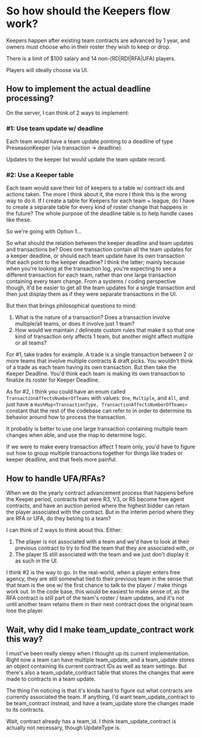 # So how should the Keepers flow work?

Keepers happen after existing team contracts are advanced by 1 year, and owners must choose who in their roster they wish to keep or drop.

There is a limit of $100 salary and 14 non-(RD|RDI|RFA|UFA) players.

Players will ideally choose via UI.

## How to implement the actual deadline processing?

On the server, I can think of 2 ways to implement:

### #1: Use team update w/ deadline

Each team would have a team update pointing to a deadline of type PreseasonKeeper (via transaction -> deadline).

Updates to the keeper list would update the team update record.

### #2: Use a Keeper table

Each team would save their list of keepers to a table w/ contract ids and actions taken. The more I think about it, the more I think this is the wrong way to do it. If I create a table for Keepers for each team + league, do I have to create a separate table for every kind of roster change that happens in the future? The whole purpose of the deadline table is to help handle cases like these.

So we're going with Option 1...

So what should the relation between the keeper deadline and team updates and transactions be? Does one transaction contain all the team updates for a keeper deadline, or should each team update have its own transaction that each point to the keeper deadline? I think the latter; mainly because when you're looking at the transaction log, you're expecting to see a different transaction for each team, rather than one large transaction containing every team change. From a systems / coding perspective though, it'd be easier to get all the team updates for a single transaction and then just display them as if they were separate transactions in the UI.

But then that brings philosophical questions to mind:

1. What is the nature of a transaction? Does a transaction involve multiple/all teams, or does it involve just 1 team?
2. How would we maintain / delineate custom rules that make it so that one kind of transaction only affects 1 team, but another might affect multiple or all teams?

For #1, take trades for example. A trade is a single transaction between 2 or more teams that involve multiple contracts & draft picks. You wouldn't think of a trade as each team having its own transaction. But then take the Keeper Deadline. You'd think each team is making its own transaction to finalize its roster for Keeper Deadline.

As for #2, I think you could have an enum called `TransactionAffectsNumberOfTeams` with values: `One`, `Multiple`, and `All`, and just have a `HashMap<TransactionType, TransactionAffectsNumberOfTeams>` constant that the rest of the codebase can refer to in order to determine its behavior around how to process the transaction.

It probably is better to use one large transaction containing multiple team changes when able, and use the map to determine logic.

If we were to make every transaction affect 1 team only, you'd have to figure out how to group multiple transactions together for things like trades or keeper deadline, and that feels more painful.

## How to handle UFA/RFAs?

When we do the yearly contract advancement process that happens before the Keeper period, contracts that were R3, V3, or R5 become free agent contracts, and have an auction period where the highest bidder can retain the player associated with the contract. But in the interim period where they are RFA or UFA, do they belong to a team?

I can think of 2 ways to think about this. Either:

1. The player is not associated with a team and we'd have to look at their previous contract to try to find the team that they are associated with, or
2. The player IS still associated with the team and we just don't display it as such in the UI.

I think #2 is the way to go. In the real-world, when a player enters free agency, they are still somewhat tied to their previous team in the sense that that team is the one w/ the first chance to talk to the player / make things work out. In the code base, this would be easiest to make sense of, as the RFA contract is still part of the team's roster / team updates, and it's not until another team retains them in their next contract does the original team lose the player.

## Wait, why did I make team_update_contract work this way?

I must've been really sleepy when I thought up its current implementation. Right now a team can have multiple team_update, and a team_update stores an object containing its current contract IDs as well as team settings. But there's also a team_update_contract table that stores the changes that were made to contracts in a team update.

The thing I'm noticing is that it's kinda hard to figure out what contracts are currently associated the team. If anything, I'd want team_update_contract to be team_contract instead, and have a team_update store the changes made to its contracts.

Wait, contract already has a team_id. I think team_update_contract is actually not necessary, though UpdateType is.

